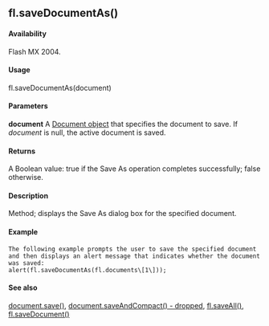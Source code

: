 ## fl.saveDocumentAs()

#### Availability

Flash MX 2004.

#### Usage

fl.saveDocumentAs(document)

#### Parameters

**document** A [Document object](#_bookmark116) that specifies the document to save. If *document* is null, the active document is saved.

#### Returns

A Boolean value: true if the Save As operation completes successfully; false otherwise.

#### Description

Method; displays the Save As dialog box for the specified document.

#### Example

```
The following example prompts the user to save the specified document and then displays an alert message that indicates whether the document was saved:
alert(fl.saveDocumentAs(fl.documents\[1\]));

```
#### See also

[document.save()](#_bookmark267), [document.saveAndCompact() - dropped](#_bookmark269), [fl.saveAll()](#_bookmark531), [fl.saveDocument()](#_bookmark533)
